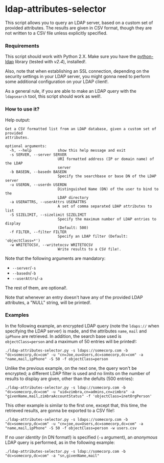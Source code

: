 # ldap-attributes-selector 

This script allows you to query an LDAP server, based on a custom set of provided attributes. The results are given in CSV format, though they
are not written to a CSV file unless explicitly specified. 

### Requirements
This script should work with Python 2.X. Make sure you have the [python-ldap](https://pypi.python.org/pypi/python-ldap/) library (tested with *v2.4*), installed!.

Also, note that when establishing an SSL connection, depending on the security settings in your LDAP server, you might gonna need to perform some additional
configuration on your LDAP client!.   

As a general rule, if you are able to make an LDAP query with the `ldapsearch` tool, this script should work as well!. 

### How to use it? 
Help output:
```
Get a CSV formatted list from an LDAP database, given a custom set of provided
attributes.

optional arguments:
  -h, --help            show this help message and exit
  -s SERVER, --server SERVER
                        URI formatted address (IP or domain name) of the LDAP
                        server
  -b BASEDN, --basedn BASEDN
                        Specify the searchbase or base DN of the LDAP server
  -u USERDN, --userdn USERDN
                        Distinguished Name (DN) of the user to bind to the
                        LDAP directory
  -a USERATTRS, --userAttrs USERATTRS
                        A set of comma separated LDAP attributes to list
  -S SIZELIMIT, --sizelimit SIZELIMIT
                        Specify the maximum number of LDAP entries to display
                        (Default: 500)
  -f FILTER, --filter FILTER
                        Specify an LDAP filter (Default: 'objectClass=*')
  -w WRITETOCSV, --writetocsv WRITETOCSV
                        Write results to a CSV file!.
```
Note that the following arguments are mandatory: 
 * `--server`/`-s`
 * `--basedn`/`-b`
 * `--userAttrs`/`-a`

The rest of them, are optional!.

Note that whenever an entry doesn't have any of the provided LDAP attributes, a "NULL" string, will be printed!.

### Examples
In the following example, an encrypted LDAP query (note the `ldaps://` when specifying the LDAP server) is made, and the attributes `name`, `mail` and `ipPhone` are retrieved. In addition, the search base used is `objectClass=person` and a maximum of 50 entries will be printed!:
```
./ldap-attributes-selector.py -s ldaps://somecorp.com -b "dc=somecorp,dc=com" -u "cn=Joe,ou=Users,dc=somecorp,dc=com" -a "name,mail,ipPhone" -S 50 -f objectClass=person
```

Unlike the previous example, on the next one, the query won't be encrypted; a different LDAP filter is used and no limits on the number of results to display are given, other than the defults (500 entries): 
```
./ldap-attributes-selector.py -s ldap://somecorp.com -b "dc=somecorp,dc=com" -u "uid=zimbra,cn=admins,cn=zimbra" -a "givenName,mail,zimbraAccountStatus" -f 'objectClass=inetOrgPerson'
```

This other example is similar to the first one, except that, this time, the retrieved results, are gonna be exported to a CSV file!: 
```
./ldap-attributes-selector.py -s ldaps://somecorp.com -b "dc=somecorp,dc=com" -u "cn=joe,ou=Users,dc=somecorp,dc=com" -a "name,mail,ipPhone" -S 50 -f objectClass=person -w users.csv
```

If no *user identity* (in DN format!) is specified (`-u` argument), an *anonymous* LDAP query is performed, as in the following example:
```
./ldap-attributes-selector.py -s ldap://somecorp.com -b "dc=somecorp,dc=com" -a "sn,givenName,mail"
```
